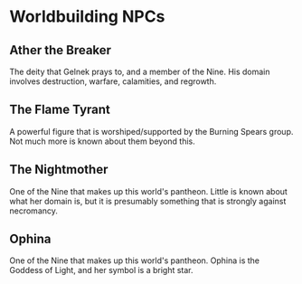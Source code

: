 # Worldbuilding NPCs

## Ather the Breaker 

The deity that Gelnek prays to, and a member of the Nine. His domain involves destruction, warfare, calamities, and regrowth.

## The Flame Tyrant 

A powerful figure that is worshiped/supported by the Burning Spears group. Not much more is known about them beyond this.

## The Nightmother 

One of the Nine that makes up this world's pantheon. Little is known about what her domain is, but it is presumably something that is strongly against necromancy.

## Ophina 

One of the Nine that makes up this world's pantheon. Ophina is the Goddess of Light, and her symbol is a bright star.